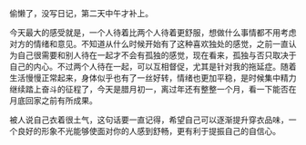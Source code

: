 偷懒了，没写日记，第二天中午才补上。

今天最大的感受就是，一个人待着比两个人待着更舒服，想做什么事情都不用考虑对方的情绪和意见。不知道从什么时候开始有了这种喜欢独处的感觉，之前一直认为自己很需要和别人待在一起才不会有孤独的感觉，现在看来，孤独与否只取决于自己的内心。不过两个人待在一起，可以互相督促，尤其是针对我的拖延症。随着生活慢慢正常起来，身体似乎也有了一丝好转，情绪也更加平稳，是时候集中精力继续踏上奋斗的征程了，今天是腊月初一，离过年还有整整一个月，看一下能否在月底回家之前有所成果。

被人说自己衣着很土气，这句话要一直记得，希望自己可以逐渐提升穿衣品味，一个良好的形象不光能够使面对你的人感到舒畅，更有利于提振自己的自信心。
